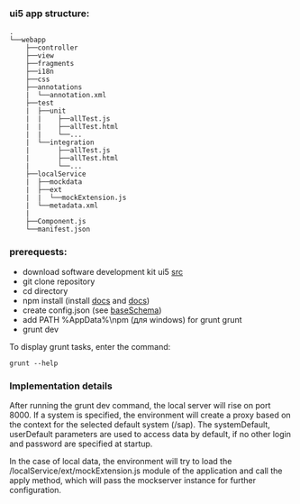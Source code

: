 ### ui5 app structure:
```
.
└──webapp
	├──controller
	├──view
	├──fragments
	├──i18n
	├──css
    ├──annotations
    |  └──annotation.xml
	├──test
	|  ├──unit
	|  |	├──allTest.js
	|  |	├──allTest.html
	|  |	└──...
	|  └──integration
	|  		├──allTest.js
	|  		├──allTest.html
	|		└──...
	├──localService
	|  ├──mockdata
	|  ├──ext
	|  |  └──mockExtension.js
	|  └──metadata.xml
	|  
	├──Component.js
	└──manifest.json
```

### prerequests:
- download software development kit ui5 [src](https://tools.hana.ondemand.com/#sapui5)
- git clone repository
- cd directory
- npm install (install [docs](https://gruntjs.com) and [docs](https://sap.github.io/ui5-tooling/))
- create config.json (see [baseSchema](./utils/configSchema.js))
- add PATH %AppData%\npm (для windows) for grunt grunt
- grunt dev

To display grunt tasks, enter the command:
```
grunt --help
```

### Implementation details
After running the grunt dev command, the local server will rise on port 8000.
If a system is specified, the environment will create a proxy based on the context for the selected default system (/sap).
The systemDefault, userDefault parameters are used to access data by default, if no other login and password are specified at startup.

In the case of local data, the environment will try to load the /localService/ext/mockExtension.js module of the application and call the apply method, which will pass the mockserver instance for further configuration.